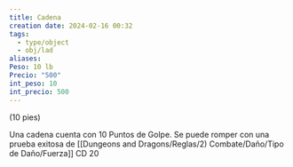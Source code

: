 ```yaml
---
title: Cadena
creation date: 2024-02-16 00:32
tags:
  - type/object
  - obj/lad
aliases: 
Peso: 10 lb
Precio: "500"
int_peso: 10
int_precio: 500
---
```

(10 pies)

Una cadena cuenta con 10 Puntos de Golpe. Se puede romper con una prueba exitosa de [[Dungeons and Dragons/Reglas/2) Combate/Daño/Tipo de Daño/Fuerza]] CD 20